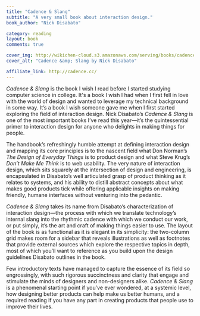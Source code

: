 ```yaml
---
title: "Cadence & Slang"
subtitle: "A very small book about interaction design."
book_author: "Nick Disabato"

category: reading
layout: book
comments: true

cover_img: http://wikichen-cloud.s3.amazonaws.com/serving/books/cadence-and-slang.jpg
cover_alt: "Cadence &amp; Slang by Nick Disabato"

affiliate_link: http://cadence.cc/
---
```


*Cadence &amp; Slang* is the book I wish I read before I started studying computer science in college. It's a book I wish I had when I first fell in love with the world of design and wanted to leverage my technical background in some way. It’s a book I wish someone gave me when I first started exploring the field of interaction design. Nick Disabato’s *Cadence &amp; Slang* is one of the most important books I’ve read this year—it’s the quintessential primer to interaction design for anyone who delights in making things for people.

The handbook’s refreshingly humble attempt at defining interaction design and mapping its core principles is to the nascent field what Don Norman’s *The Design of Everyday Things* is to product design and what Steve Krug’s *Don’t Make Me Think* is to web usability. The very nature of interaction design, which sits squarely at the intersection of design and engineering, is encapsulated in Disabato’s well articulated grasp of product thinking as it relates to systems, and his ability to distill abstract concepts about what makes good products tick while offering applicable insights on making friendly, humane interfaces without venturing into the pedantic.

*Cadence &amp; Slang* takes its name from Disabato’s characterization of interaction design—the process with which we translate technology’s internal slang into the rhythmic cadence with which we conduct our work, or put simply, it’s the art and craft of making things easier to use. The layout of the book is as functional as it is elegant in its simplicity: the two-column grid makes room for a sidebar that reveals illustrations as well as footnotes that provide external sources which explore the respective topics in depth, most of which you’ll want to reference as you build upon the design guidelines Disabato outlines in the book.

Few introductory texts have managed to capture the essence of its field so engrossingly, with such rigorous succinctness and clarity that engage and stimulate the minds of designers and non-designers alike. *Cadence &amp; Slang* is a phenomenal starting point if you’ve ever wondered, at a systemic level, how designing better products can help make us better humans, and a required reading if you have any part in creating products that people use to improve their lives.
